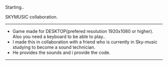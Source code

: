Starting..

SKYMUSIC collaboration.

---

- Game made for DESKTOP(prefered resolution 1920x1080 or higher). Also you need a keyboard to be able to play..
- I made this in collaboration with a friend who is currently in Sky-music studying to become a sound technician.
- He provides the sounds and i provide the code.

---
